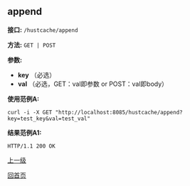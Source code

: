 ## append ##

**接口:** `/hustcache/append`

**方法:** `GET | POST`

**参数:** 

*  **key** （必选）  
*  **val** （必选，GET：val即参数 or POST：val即body）  

**使用范例A:**

    curl -i -X GET "http://localhost:8085/hustcache/append?key=test_key&val=test_val"

**结果范例A1:**

	HTTP/1.1 200 OK
	
[上一级](../hustcache.md)

[回首页](../../../index.md)
